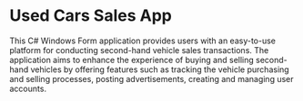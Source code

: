# Used Cars Sales App
This C# Windows Form application provides users with an easy-to-use platform for conducting second-hand vehicle sales transactions. The application aims to enhance the experience of buying and selling second-hand vehicles by offering features such as tracking the vehicle purchasing and selling processes, posting advertisements, creating and managing user accounts.
